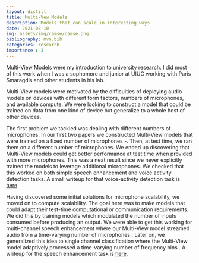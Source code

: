 ```yaml
---
layout: distill
title: Multi-Vew Models
description: Models that can scale in interesting ways
date: 2021-08-10
img: assets/img/camse/camse.png
bibliography: mvn.bib
categories: research
importance : 3
---
```

Multi-View Models were my introduction to university research. I did most of this work when I was a sophomore and junior at UIUC working with Paris Smaragdis and other students in his lab.

Multi-View models were motivated by the difficulties of deploying audio models on devices with different form factors, numbers of microphones, and available compute. We were looking to construct a model that could be trained on data from one kind of device but generalize to a whole host of other devices.

The first problem we tackled was dealing with different numbers of microphones. In our first two papers we constructed Multi-View models that were trained on a fixed number of microphones <d-cite key="casebeer2018multi"></d-cite>-<d-cite key="casebeer2019multi"></d-cite>. Then, at test time, we ran them on a different number of microphones. We ended up discovering that Multi-View models could get better performance at test time when provided with more microphones. This was a neat result since we never explicitly trained the models to leverage additional microphones. We checked that this worked on both simple speech enhancement and voice activity detection tasks. A small writeup for that voice-activity detection task is [here](http://zhepeiw.com/2019/05/24/blog2.html).

Having discovered some initial solutions for microphone scalability, we moved on to compute scalability. The goal here was to make models that could adapt their test-time computational or communication requirements. We did this by training models which modulated the number of inputs consumed before producing an output. We were able to get this working for multi-channel speech enhancement where our Multi-View model streamed audio from a time-varying number of microphones <d-cite key="casebeer2020communication"></d-cite>. Later on, we generalized this idea to single channel classification where the Multi-View model adaptively processed a time-varying number of frequency bins <d-cite key="wang2021sound">. A writeup for the speech enhancement task is [here](projects/camse).
